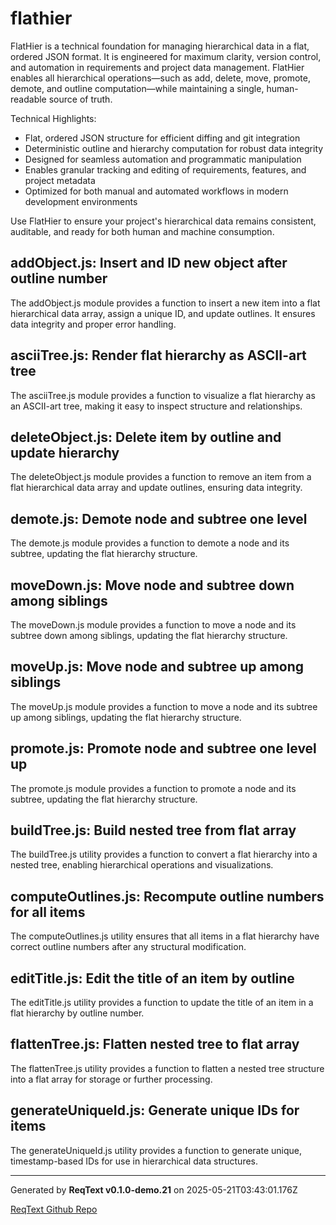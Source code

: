 # flathier

FlatHier is a technical foundation for managing hierarchical data in a flat, ordered JSON format. It is engineered for maximum clarity, version control, and automation in requirements and project data management. FlatHier enables all hierarchical operations—such as add, delete, move, promote, demote, and outline computation—while maintaining a single, human-readable source of truth.

Technical Highlights:
- Flat, ordered JSON structure for efficient diffing and git integration
- Deterministic outline and hierarchy computation for robust data integrity
- Designed for seamless automation and programmatic manipulation
- Enables granular tracking and editing of requirements, features, and project metadata
- Optimized for both manual and automated workflows in modern development environments

Use FlatHier to ensure your project's hierarchical data remains consistent, auditable, and ready for both human and machine consumption.

## addObject.js: Insert and ID new object after outline number

The addObject.js module provides a function to insert a new item into a flat hierarchical data array, assign a unique ID, and update outlines. It ensures data integrity and proper error handling.

## asciiTree.js: Render flat hierarchy as ASCII-art tree

The asciiTree.js module provides a function to visualize a flat hierarchy as an ASCII-art tree, making it easy to inspect structure and relationships.

## deleteObject.js: Delete item by outline and update hierarchy

The deleteObject.js module provides a function to remove an item from a flat hierarchical data array and update outlines, ensuring data integrity.

## demote.js: Demote node and subtree one level

The demote.js module provides a function to demote a node and its subtree, updating the flat hierarchy structure.

## moveDown.js: Move node and subtree down among siblings

The moveDown.js module provides a function to move a node and its subtree down among siblings, updating the flat hierarchy structure.

## moveUp.js: Move node and subtree up among siblings

The moveUp.js module provides a function to move a node and its subtree up among siblings, updating the flat hierarchy structure.

## promote.js: Promote node and subtree one level up

The promote.js module provides a function to promote a node and its subtree, updating the flat hierarchy structure.

## buildTree.js: Build nested tree from flat array

The buildTree.js utility provides a function to convert a flat hierarchy into a nested tree, enabling hierarchical operations and visualizations.

## computeOutlines.js: Recompute outline numbers for all items

The computeOutlines.js utility ensures that all items in a flat hierarchy have correct outline numbers after any structural modification.

## editTitle.js: Edit the title of an item by outline

The editTitle.js utility provides a function to update the title of an item in a flat hierarchy by outline number.

## flattenTree.js: Flatten nested tree to flat array

The flattenTree.js utility provides a function to flatten a nested tree structure into a flat array for storage or further processing.

## generateUniqueId.js: Generate unique IDs for items

The generateUniqueId.js utility provides a function to generate unique, timestamp-based IDs for use in hierarchical data structures.

---
Generated by **ReqText v0.1.0-demo.21** on 2025-05-21T03:43:01.176Z

[ReqText Github Repo](https://github.com/joseph-terzi/reqtext)
